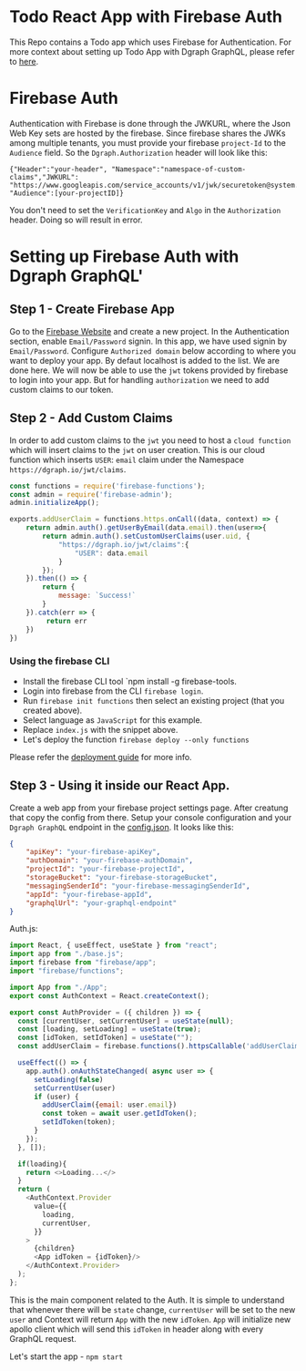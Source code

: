 # Todo React App with Firebase Auth

This Repo contains a Todo app which uses Firebase for Authentication.
For more context about setting up Todo App with Dgraph GraphQL, please refer to [here](https://github.com/dgraph-io/graphql-sample-apps/blob/master/todo-app-react/README.md).

# Firebase Auth
Authentication with Firebase is done through the JWKURL, where the Json Web Key sets are hosted by the firebase. Since firebase shares the JWKs among multiple tenants, you must provide your firebase `project-Id` to the `Audience` field.
So the `Dgraph.Authorization` header will look like this:
```
{"Header":"your-header", "Namespace":"namespace-of-custom-claims","JWKURL": "https://www.googleapis.com/service_accounts/v1/jwk/securetoken@system.gserviceaccount.com", "Audience":[your-projectID]}
```
You don't need to set the `VerificationKey` and `Algo` in the `Authorization` header. Doing so will result in error.

# Setting up Firebase Auth with Dgraph GraphQL'

## Step 1 - Create Firebase App
Go to the [Firebase Website](https://firebase.google.com/) and create a new project. In the Authentication section, enable `Email/Password` signin.
In this app, we have used signin by `Email/Password`. 
Configure `Authorized domain` below according to where you want to deploy your app. By defaut localhost is added to the list.
We are done here. We will now be able to use the `jwt` tokens provided by firebase to login into your app. But for handling `authorization` we need to add custom claims to our token. 

## Step 2 - Add Custom Claims
In order to add custom claims to the `jwt` you need to host a `cloud function` which will insert claims to the `jwt` on user creation.
This is our cloud function which inserts `USER`: `email` claim under the Namespace `https://dgraph.io/jwt/claims`.
```js
const functions = require('firebase-functions');
const admin = require('firebase-admin');
admin.initializeApp();

exports.addUserClaim = functions.https.onCall((data, context) => {
	return admin.auth().getUserByEmail(data.email).then(user=>{
		return admin.auth().setCustomUserClaims(user.uid, {
			"https://dgraph.io/jwt/claims":{
				"USER": data.email
			}
		});
	}).then(() => {
		return {
			message: `Success!`
		}
	}).catch(err => {
		 return err
	})
})
```
### Using the firebase CLI
- Install the firebase CLI tool `npm install -g firebase-tools.
- Login into firebase from the CLI `firebase login`.
- Run `firebase init functions` then select an existing project (that you created above).
- Select language as `JavaScript` for this example.
- Replace `index.js` with the snippet above.
- Let's deploy the function `firebase deploy --only functions`

Please refer the [deployment guide](https://firebase.google.com/docs/functions/get-started) for more info.

## Step 3 - Using it inside our React App.
Create a web app from your firebase project settings page. After creatung that copy the config from there.
Setup your console configuration and your `Dgraph GraphQL` endpoint in the  [config.json](https://github.com/dgraph-io/graphql-sample-apps/blob/master/todo-react-firebase/src/config.json). It looks like this:
```json
{
    "apiKey": "your-firebase-apiKey",
    "authDomain": "your-firebase-authDomain",
    "projectId": "your-firebase-projectId",
    "storageBucket": "your-firebase-storageBucket",
    "messagingSenderId": "your-firebase-messagingSenderId",
    "appId": "your-firebase-appId",
    "graphqlUrl": "your-graphql-endpoint"
}
```

Auth.js:
```js
import React, { useEffect, useState } from "react";
import app from "./base.js";
import firebase from "firebase/app";
import "firebase/functions";

import App from "./App";
export const AuthContext = React.createContext();

export const AuthProvider = ({ children }) => {
  const [currentUser, setCurrentUser] = useState(null);
  const [loading, setLoading] = useState(true);
  const [idToken, setIdToken] = useState("");
  const addUserClaim = firebase.functions().httpsCallable('addUserClaim');

  useEffect(() => {
    app.auth().onAuthStateChanged( async user => {
      setLoading(false)
      setCurrentUser(user)
      if (user) {
        addUserClaim({email: user.email})
        const token = await user.getIdToken(); 
        setIdToken(token);
      }
    });
  }, []);

  if(loading){
    return <>Loading...</>
  }
  return (
    <AuthContext.Provider
      value={{
        loading,
        currentUser,
      }}
    >
      {children}
      <App idToken = {idToken}/>
    </AuthContext.Provider>
  );
};
```
This is the main component related to the Auth. It is simple to understand that whenever there will be `state` change, `currentUser` will be set to the new `user` and Context will return `App` with the new `idToken`. `App` will initialize new apollo client which will send this `idToken` in header along with every GraphQL request.

Let's start the app -
`npm start`